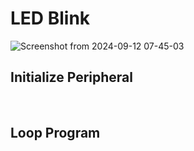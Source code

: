 # LED Blink
![Screenshot from 2024-09-12 07-45-03](https://github.com/user-attachments/assets/c5bfd547-91a4-4896-bf32-89b94d0f2f2c)
<br/>

## Initialize Peripheral
<br/>

## Loop Program
<br/>
